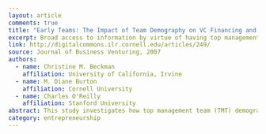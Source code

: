 ```yaml
---
layout: article
comments: true
title: "Early Teams: The Impact of Team Demography on VC Financing and Going Public"
excerpt: Broad access to information by virtue of having top management team members that have worked for many different employers (diverse prior company affiliations) and have diverse prior experiences (functional diversity) tend to be associated with positive outcomes. 
link: http://digitalcommons.ilr.cornell.edu/articles/249/
source: Journal of Business Venturing, 2007
authors:
  - name: Christine M. Beckman
    affiliation: University of California, Irvine
  - name: M. Diane Burton
    affiliation: Cornell University
  - name: Charles O'Reilly
    affiliation: Stanford University
abstract: This study investigates how top management team (TMT) demographic characteristics affect firm outcomes for young high technology firms in Silicon Valley. We study how team composition and turnover shape an entrepreneurial firm’s ability to attract venture capital and its ability to successfully complete an initial public offering. We find that broad access to information by virtue of having top management team members that have worked for many different employers (diverse prior company affiliations) and have diverse prior experiences (functional diversity) tend to be associated with positive outcomes. In addition, entrants to and founder exits from the TMT increase the likelihood that a firm achieves an IPO. TMT exits, in turn, reduce the likelihood of achieving an IPO. Results also suggest that prior human capital experience is consistently associated with positive firm outcomes. These findings suggest that team experiences, composition and turnover are all important for bringing new insights to the firm and are associated with the likelihood that an entrepreneurial firm will succeed.
category: entrepreneurship
---
```

